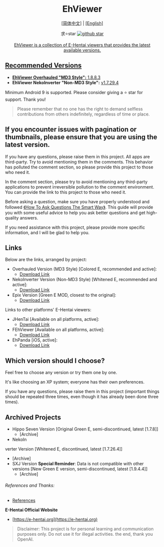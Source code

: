 <h1 align="center">EhViewer</h1>

<p align="center">
  <a href="https://github.com/liufuyou/EhViewer/blob/main/README-ZH.md">[简体中文]</a>
  <span>|</span>
  <a href="https://github.com/liufuyou/EhViewer">[English]</a>
</p>

<p align="center">求⭐️star
  <a target="_blank" href='https://github.com/liufuyou/EhViewer/stargazers'><img src="https://img.shields.io/github/stars/liufuyou/EhViewer.svg?style=flat&logo=GitHub"
             alt="github star"></p>
<p align="center">EhViewer is a collection of E-Hentai viewers that provides the latest available versions.</p>

## Recommended Versions

* **EhViewer Overhauled "MD3 Style":** [1.8.8.3](https://github.com/Ehviewer-Overhauled/Ehviewer/releases)
* **EhViewer NekoInverter "Non-MD3 Style":** [v1.7.29.4](https://github.com/EhViewer-NekoInverter/EhViewer/releases)

Minimum Android 9 is supported. Please consider giving a ⭐️ star for support. Thank you!

> Please remember that no one has the right to demand selfless contributions from others indefinitely, regardless of time or place.

## If you encounter issues with pagination or thumbnails, please ensure that you are using the latest version.

If you have any questions, please raise them in this project. All apps are third-party. Try to avoid mentioning them in the comments. This behavior has polluted the comment section, so please provide this project to those who need it.

In the comment section, please try to avoid mentioning any third-party applications to prevent irreversible pollution to the comment environment. You can provide the link to this project to those who need it.

Before asking a question, make sure you have properly understood and followed [《How To Ask Questions The Smart Way》](http://www.catb.org/~esr/faqs/smart-questions.html). This guide will provide you with some useful advice to help you ask better questions and get high-quality answers.

If you need assistance with this project, please provide more specific information, and I will be glad to help you.

## Links

Below are the links, arranged by project:

* Overhauled Version (MD3 Style) [Colored E, recommended and active]:
  * [Download Link](https://github.com/Ehviewer-Overhauled/Ehviewer/releases)
* NekoInverter Version (Non-MD3 Style) [Whitened E, recommended and active]:
  * [Download Link](https://github.com/EhViewer-NekoInverter/EhViewer/releases)
* Epix Version [Green E MOD, closest to the original]:
  * [Download Link](https://github.com/exzhawk/EhViewer/releases)

Links to other platforms' E-Hentai viewers:

* JHenTai [Available on all platforms, active]:
  * [Download Link](https://github.com/jiangtian616/JHenTai/releases)
* FEhViewer [Available on all platforms, active]:
  * [Download Link](https://github.com/honjow/FEhViewer/releases)
* EhPanda [iOS, active]:
  * [Download Link](https://github.com/EhPanda-Team/EhPanda/blob/main/READMEs/README.md)

## Which version should I choose?

Feel free to choose any version or try them one by one.

It's like choosing an XP system; everyone has their own preferences.

If you have any questions, please raise them in this project (important things should be repeated three times, even though it has already been done three times).

## Archived Projects

* Hippo Seven Version [Original Green E, semi-discontinued, latest [1.7.8]]
  * [Archive]
* NekoIn

verter Version [Whitened E, discontinued, latest [1.7.26.4]]
  * [Archive]
* SXJ Version **Special Reminder**: Data is not compatible with other versions [New Green E version, semi-discontinued, latest [1.9.4.4]]
  * [Archive]

###### References and Thanks:

* [References](https://github.com/liufuyou/EhViewer/tree/References)

**E-Hentai Official Website**

* [https://e-hentai.org](https://e-hentai.org)

> Disclaimer: This project is for personal learning and communication purposes only. Do not use it for illegal activities.
the end, thank you OpenAI.

